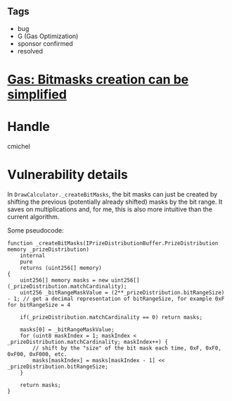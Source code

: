 ## Tags

- bug
- G (Gas Optimization)
- sponsor confirmed
- resolved

# [Gas: Bitmasks creation can be simplified](https://github.com/code-423n4/2021-10-pooltogether-findings/issues/21) 

# Handle

cmichel


# Vulnerability details

In `DrawCalculator._createBitMasks`, the bit masks can just be created by shifting the previous (potentially already shifted) masks by the bit range.
It saves on multiplications and, for me, this is also more intuitive than the current algorithm.

Some pseudocode:
```solidity
function _createBitMasks(IPrizeDistributionBuffer.PrizeDistribution memory _prizeDistribution)
    internal
    pure
    returns (uint256[] memory)
{
    uint256[] memory masks = new uint256[](_prizeDistribution.matchCardinality);
    uint256 _bitRangeMaskValue = (2**_prizeDistribution.bitRangeSize) - 1; // get a decimal representation of bitRangeSize, for example 0xF for bitRangeSize = 4

    if(_prizeDistribution.matchCardinality == 0) return masks;

    masks[0] = _bitRangeMaskValue;
    for (uint8 maskIndex = 1; maskIndex < _prizeDistribution.matchCardinality; maskIndex++) {
        // shift by the "size" of the bit mask each time, 0xF, 0xF0, 0xF00, 0xF000, etc.
        masks[maskIndex] = masks[maskIndex - 1] << _prizeDistribution.bitRangeSize;
    }

    return masks;
}
```

